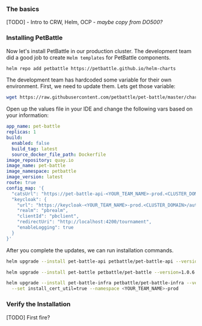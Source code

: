 ### The basics
[TODO] - Intro to CRW, Helm, OCP - _maybe copy from DO500?_
### Installing PetBattle
Now let's install PetBattle in our production cluster. The development team did a good job to create `Helm templates` for  PetBattle components.

```bash
helm repo add petbattle https://petbattle.github.io/helm-charts
```

The development team has hardcoded some variable for their own environment. First, we need to update them. Lets get those variable:

```bash
wget https://raw.githubusercontent.com/petbattle/pet-battle/master/chart/values.yaml
```

Open up the values file in your IDE and change the following vars based on your information:

```yaml
app_name: pet-battle
replicas: 1
build:
  enabled: false
  build_tag: latest
  source_docker_file_path: Dockerfile
image_repository: quay.io
image_name: pet-battle
image_namespace: petbattle
image_version: latest
route: true
config_map: '{
  "catsUrl": "https://pet-battle-api-<YOUR_TEAM_NAME>-prod.<CLUSTER_DOMAIN>",
  "keycloak": {
    "url": "https://keycloak-<YOUR_TEAM_NAME>-prod.<CLUSTER_DOMAIN>/auth/",
    "realm": "pbrealm",
    "clientId": "pbclient",
    "redirectUri": "http://localhost:4200/tournament",
    "enableLogging": true
  }
}'
```
After you complete the updates, we can run installation commands. 

```bash
helm upgrade --install pet-battle-api petbattle/pet-battle-api --version=1.1.0 --namespace <YOUR_TEAM_NAME>-prod --create-namespace
```
```bash
helm upgrade --install pet-battle petbattle/pet-battle --version=1.0.6 -f values.yaml --namespace <YOUR_TEAM_NAME>-prod
```
```bash
helm upgrade --install pet-battle-infra petbattle/pet-battle-infra --version=1.0.31 \
  --set install_cert_util=true --namespace <YOUR_TEAM_NAME>-prod
```

### Verify the Installation
[TODO] First fire? 
